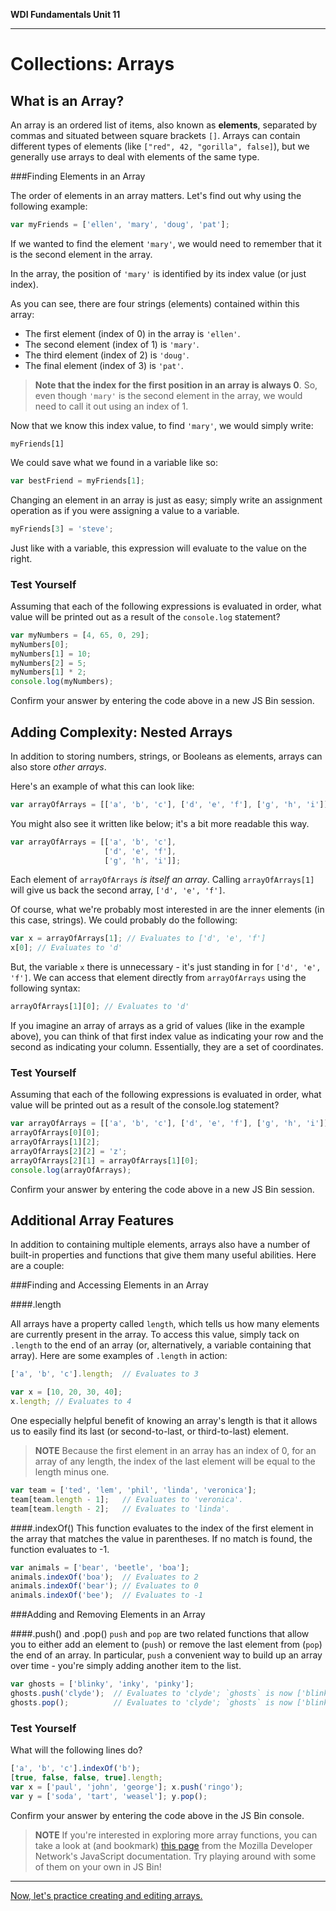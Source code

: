 **WDI Fundamentals Unit 11**

---

# Collections: Arrays
## What is an Array?


An array is an ordered list of items, also known as **elements**, separated by commas and situated between square brackets `[]`. Arrays can contain different types of elements (like <code>["red", 42, "gorilla", false]</code>), but we generally use arrays to deal with elements of the same type.

###Finding Elements in an Array

The order of elements in an array matters. Let's find out why using the following example:

```javascript
var myFriends = ['ellen', 'mary', 'doug', 'pat'];
```

If we wanted to find the element `'mary'`, we would need to remember that it is the second element in the array.

In the array, the position of `'mary'` is identified by its index value (or just index).

As you can see, there are four strings (elements) contained within this array:
- The first element (index of 0) in the array is `'ellen'`.
- The second element (index of 1) is `'mary'`.
- The third element (index of 2) is `'doug'`.
- The final element (index of 3) is `'pat'`.

> **Note that the index for the first position in an array is always 0**. So, even though `'mary'` is the second element in the array, we would need to call it out using an index of 1.




Now that we know this index value, to find `'mary'`, we would simply write:

`myFriends[1]`

We could save what we found in a variable like so:

```js
var bestFriend = myFriends[1];
```

Changing an element in an array is just as easy; simply write an assignment operation as if you were assigning a value to a variable.

```js
myFriends[3] = 'steve';
```

Just like with a variable, this expression will evaluate to the value on the right.

### Test Yourself

Assuming that each of the following expressions is evaluated in order, what value will be printed out as a result of the `console.log` statement?

```javascript
var myNumbers = [4, 65, 0, 29];
myNumbers[0];
myNumbers[1] = 10;
myNumbers[2] = 5;
myNumbers[1] * 2;
console.log(myNumbers);
```
Confirm your answer by entering the code above in a new JS Bin session.

## Adding Complexity: Nested Arrays

In addition to storing numbers, strings, or Booleans as elements, arrays can also store *other arrays*.

Here's an example of what this can look like:

```javascript
var arrayOfArrays = [['a', 'b', 'c'], ['d', 'e', 'f'], ['g', 'h', 'i']];
```

You might also see it written like below; it's a bit more readable this way.

```javascript
var arrayOfArrays = [['a', 'b', 'c'],
                     ['d', 'e', 'f'],
                     ['g', 'h', 'i']];
```

Each element of `arrayOfArrays` *is itself an array*. Calling `arrayOfArrays[1]` will give us back the second array, <code>['d', 'e', 'f']</code>.

Of course, what we're probably most interested in are the inner elements (in this case, strings). We could probably do the following:

```javascript
var x = arrayOfArrays[1]; // Evaluates to ['d', 'e', 'f']
x[0]; // Evaluates to 'd'
  ```

But, the variable `x` there is unnecessary - it's just standing in for <code>['d', 'e', 'f']</code>. We can access that element directly from `arrayOfArrays` using the following syntax:

```javascript
arrayOfArrays[1][0]; // Evaluates to 'd'
```

If you imagine an array of arrays as a grid of values (like in the example above), you can think of that first index value as indicating your row and the second as indicating your column. Essentially, they are a set of coordinates.

### Test Yourself

Assuming that each of the following expressions is evaluated in order, what value will be printed out as a result of the console.log statement?

```javascript
var arrayOfArrays = [['a', 'b', 'c'], ['d', 'e', 'f'], ['g', 'h', 'i']];
arrayOfArrays[0][0];
arrayOfArrays[1][2];
arrayOfArrays[2][2] = 'z';
arrayOfArrays[2][1] = arrayOfArrays[1][0];
console.log(arrayOfArrays);
```

Confirm your answer by entering the code above in a new JS Bin session.

## Additional Array Features

In addition to containing multiple elements, arrays also have a number of built-in properties and functions that give them many useful abilities. Here are a couple:

###Finding and Accessing Elements in an Array

####.length

All arrays have a property called `length`, which tells us how many elements are currently present in the array. To access this value, simply tack on `.length` to the end of an array (or, alternatively, a variable containing that array). Here are some examples of `.length` in action:

```javascript
['a', 'b', 'c'].length;  // Evaluates to 3

var x = [10, 20, 30, 40];
x.length; // Evaluates to 4
```

One especially helpful benefit of knowing an array's length is that it allows us to easily find its last (or second-to-last, or third-to-last) element.

> **NOTE** Because the first element in an array has an index of 0, for an array of any length, the index of the last element will be equal to the length minus one.

```javascript
var team = ['ted', 'lem', 'phil', 'linda', 'veronica'];
team[team.length - 1];   // Evaluates to 'veronica'.
team[team.length - 2];   // Evaluates to 'linda'.
```

####.indexOf()
This function evaluates to the index of the first element in the array that matches the value in parentheses. If no match is found, the function evaluates to -1.

```javascript
var animals = ['bear', 'beetle', 'boa'];
animals.indexOf('boa');  // Evaluates to 2
animals.indexOf('bear'); // Evaluates to 0
animals.indexOf('bee');  // Evaluates to -1
```

###Adding and Removing Elements in an Array

####.push() and .pop()
`push` and `pop` are two related functions that allow you to either add an element to (`push`) or remove the last element from (`pop`) the end of an array. In particular, `push` a convenient way to build up an array over time - you're simply adding another item to the list.

```javascript
var ghosts = ['blinky', 'inky', 'pinky'];
ghosts.push('clyde');  // Evaluates to 'clyde'; `ghosts` is now ['blinky', 'inky', 'pinky', 'clyde'].
ghosts.pop();          // Evaluates to 'clyde'; `ghosts` is now ['blinky', 'inky', 'pinky'] again.
```

### Test Yourself

What will the following lines do?

```javascript
['a', 'b', 'c'].indexOf('b');
[true, false, false, true].length;
var x = ['paul', 'john', 'george']; x.push('ringo');
var y = ['soda', 'tart', 'weasel']; y.pop();
```

Confirm your answer by entering the code above in the JS Bin console.

> **NOTE** If you're interested in exploring more array functions, you can take a look at (and bookmark) [this page](https://developer.mozilla.org/en-US/docs/Web/JavaScript/Reference/Global_Objects/Array) from the Mozilla Developer Network's JavaScript documentation. Try playing around with some of them on your own in JS Bin!

---

[Now, let's practice creating and editing arrays.](04_exercise.md)
